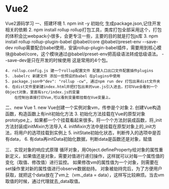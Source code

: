 # Vue2
Vue2源码学习
一、搭建环境
    1. npm init -y 初始化 生成package.json,记住开发相关的依赖
    2. npm install rollup  rollup打包工具，类库打包全部采用这个，打包的体积会比webpack小很多，会更专注一些，主要的目的就是打包js库
    3. npm install rollup rollup-plugin-babel @babel/core @babel/preset-env --save-dev 
    rollup需要配合babel使用，安装rollup-plugin-babel插件，需要用到核心模块@babel/core，这个模块通过@babel/preset-env把高级语法转成低级语法。 --save-dev是只在开发的时候使用
    这是常用的4个包。

    4. rollup.config.js 建一个rollup配置文件 配置入口出口文件配置插件plugins
    5. .babelrc 新建文件 添加一些预设的babel 在plugins中使用
    5. package.json中"dev": "rollup -cw", 通过npm run dev 打包出来dist文件夹
    6. 在dist文件里新建index.html并把打包出来的vue.js引入进去，打印Vue会看到一个Object对象，里面有src/index.js的变量
        在控制台直接打印Vue,可以看到变量都挂载在Vue变量上。

二、new Vue
    1. new Vue创建一个实例对象vm，传参是个对象
    2. 创建Vue构造函数，构造函数上有init初始化方法
    3. 初始化方法挂载在Vue的原型对象prototype上，如果都一个个挂载看起来很多。将一个个方法封装成函数，将_init方法封装成initMixin方法导入
    4. initMixin方法中是挂载在原型对象上的_init方法，将用户的选项挂载到实例上
    5. initState初始化状态，判断传入的选项中是否有data，
    6. 有data再initData初始化数据，判断data是函数还是对象，赋值

三、实现对象的响应式原理
循环对象，用Object.defineProperty给对象的属性重新定义，如果值还是对象，需要对值进行递归操作，这样就可以对每一个属性值的变化（取值、修改值）进行监控。
如果修改vm的属性值为一个对象，则需要在set操作里对新的属性值进行observe数据劫持。
对象被劫持完后，为了方便用户获取，就把这个data放在了vm上（vm._data = data），这样写比较麻烦。当去vm取值的时候，通过代理就去_data取值。
 



